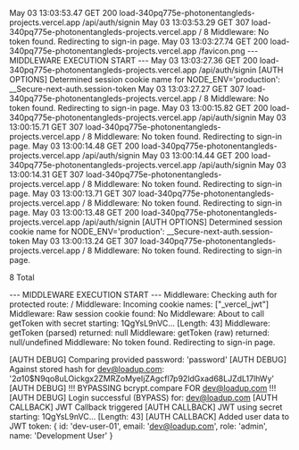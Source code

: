 
May 03 13:03:53.47
GET
200
load-340pq775e-photonentangleds-projects.vercel.app
/api/auth/signin
May 03 13:03:53.29
GET
307
load-340pq775e-photonentangleds-projects.vercel.app
/
8
Middleware: No token found. Redirecting to sign-in page.
May 03 13:03:27.74
GET
200
load-340pq775e-photonentangleds-projects.vercel.app
/favicon.png
--- MIDDLEWARE EXECUTION START ---
May 03 13:03:27.36
GET
200
load-340pq775e-photonentangleds-projects.vercel.app
/api/auth/signin
[AUTH OPTIONS] Determined session cookie name for NODE_ENV='production': __Secure-next-auth.session-token
May 03 13:03:27.27
GET
307
load-340pq775e-photonentangleds-projects.vercel.app
/
8
Middleware: No token found. Redirecting to sign-in page.
May 03 13:00:15.82
GET
200
load-340pq775e-photonentangleds-projects.vercel.app
/api/auth/signin
May 03 13:00:15.71
GET
307
load-340pq775e-photonentangleds-projects.vercel.app
/
8
Middleware: No token found. Redirecting to sign-in page.
May 03 13:00:14.48
GET
200
load-340pq775e-photonentangleds-projects.vercel.app
/api/auth/signin
May 03 13:00:14.44
GET
200
load-340pq775e-photonentangleds-projects.vercel.app
/api/auth/signin
May 03 13:00:14.31
GET
307
load-340pq775e-photonentangleds-projects.vercel.app
/
8
Middleware: No token found. Redirecting to sign-in page.
May 03 13:00:13.71
GET
307
load-340pq775e-photonentangleds-projects.vercel.app
/
8
Middleware: No token found. Redirecting to sign-in page.
May 03 13:00:13.48
GET
200
load-340pq775e-photonentangleds-projects.vercel.app
/api/auth/signin
[AUTH OPTIONS] Determined session cookie name for NODE_ENV='production': __Secure-next-auth.session-token
May 03 13:00:13.24
GET
307
load-340pq775e-photonentangleds-projects.vercel.app
/
8
Middleware: No token found. Redirecting to sign-in page.




8 Total

--- MIDDLEWARE EXECUTION START ---
Middleware: Checking auth for protected route: /
Middleware: Incoming cookie names: ["_vercel_jwt"]
Middleware: Raw session cookie found: No
Middleware: About to call getToken with secret starting: 1QgYsL9nVC... [Length: 43]
Middleware: getToken (parsed) returned: null
Middleware: getToken (raw) returned: null/undefined
Middleware: No token found. Redirecting to sign-in page.





[AUTH DEBUG] Comparing provided password: 'password'
[AUTH DEBUG] Against stored hash for dev@loadup.com: '$2a$10$N9qo8uLOickgx2ZMRZoMyeIjZAgcfl7p92ldGxad68LJZdL17lhWy'
[AUTH DEBUG] !!! BYPASSING bcrypt.compare FOR dev@loadup.com !!!
[AUTH DEBUG] Login successful (BYPASS) for: dev@loadup.com
[AUTH CALLBACK] JWT Callback triggered
[AUTH CALLBACK] JWT using secret starting: 1QgYsL9nVC... [Length: 43]
[AUTH CALLBACK] Added user data to JWT token: {
  id: 'dev-user-01',
  email: 'dev@loadup.com',
  role: 'admin',
  name: 'Development User'
}

